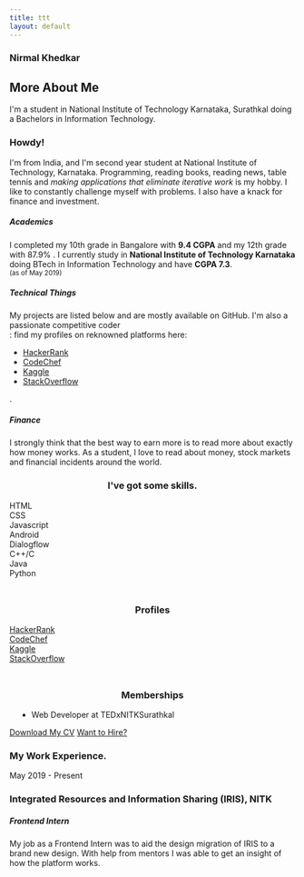 ```yaml
---
title: ttt
layout: default
---
```

<section id="about" class="s-about target-section">
    <div class="row narrow section-intro has-bottom-sep">
        <div class="col-full text-center">
            <h3>Nirmal Khedkar</h3>
            <h1>More About Me</h1>
            <p class="lead">I'm a student in National Institute of Technology Karnataka, Surathkal doing a Bachelors in Information Technology.</p>
        </div>
    </div>
    <div class="row about-content">
        <div class="col-six tab-full left">
            <h3>Howdy!</h3>
            <p>I'm from India, and I'm second year student at National Institute of Technology, Karnataka. Programming, reading books, reading news, table tennis and <em>making applications that eliminate iterative work</em> is my hobby. I like to constantly challenge myself with problems. I also have a knack for finance and investment.</p>
            <h5>Academics</h5>
            I completed my 10th grade in Bangalore with <strong>9.4 CGPA</strong> and my 12th grade with
            87.9% . I currently study in <b>National Institute of Technology Karnataka</b> doing BTech in Information Technology and have <strong>CGPA 7.3</strong>.
            <br>
            <small>(as of May 2019)</small>
            <h5>Technical Things</h5>
            My projects are listed below and are mostly available on GitHub. I'm also a passionate competitive coder
            <div id="smalldevice">
                : find my profiles on reknowned platforms here:
                <ul class="disc">
                    <li><a href="https://www.hackerrank.com/nirmalhk7">HackerRank</a></li>
                    <li><a href="https://www.codechef.com/users/nirmalhk7">CodeChef</a></li>
                    <li><a href="https://www.kaggle.com/nirmalhk7">Kaggle</a></li>
                    <li><a href="https://stackoverflow.com/users/10005612/nirmal-khedkar?tab=profile">StackOverflow</a></li>
                </ul>
            </div>.
            <h5>Finance</h5>
            I strongly think that the best way to earn more is to read more about exactly how money works. As a student, I love to read about money, stock markets and financial incidents around the world.
        </div>
        <div class="col-six tab-full right">
            <h3 style="text-align: center;">I've got some skills.</h3>
            <div class="row">
                <div class="col-four minicard minicard-box">
                    HTML
                </div>
                <div class="col-four minicard minicard-box">
                    CSS
                </div>
                <div class="col-four minicard minicard-box">
                    Javascript
                </div>
                <div class="col-four minicard minicard-box">
                    Android
                </div>
                <div class="col-four minicard minicard-box">
                    Dialogflow
                </div>
                <div class="col-four minicard minicard-box">
                    C++/C
                </div>
                <div class="col-four minicard minicard-box">
                    Java
                </div>
                <div class="col-four minicard minicard-box">
                    Python
                </div>
            </div>
            <br>
            <div id="profiles">
                <h3 style="text-align: center;margin-top: 1.8rem">Profiles</h3>
                <div class="row">
                    <a href="https://www.hackerrank.com/nirmalhk7">
                        <div class="col-four minicard minicard-box">
                            HackerRank
                        </div>
                    </a>
                    <a href="https://www.codechef.com/users/nirmalhk7">
                        <div class="col-four minicard minicard-box">
                            CodeChef
                        </div>
                    </a>
                    <a href="https://www.kaggle.com/nirmalhk7">
                        <div class="col-four minicard minicard-box">
                            Kaggle
                        </div>
                    </a>
                    <a href="https://stackoverflow.com/users/10005612/nirmal-khedkar?tab=profile">
                        <div class="col-four minicard minicard-box">
                            StackOverflow
                        </div>
                    </a>
                </div>
            </div>
            <br>
            <h3 style="text-align: center;margin-top: 1.8rem">Memberships</h3>
            <div class="row" style="margin-left:15px">
                <ul>
                    <li>Web Developer at TEDxNITKSurathkal</li>
                </ul>
            </div>
            <a href="#0" class="btn btn--primary full-width">Download My CV</a>
            <a href="#0" class="btn full-width">Want to Hire?</a>
        </div>
    </div> <!-- end about-content -->
    <div class="row about-content about-content--timeline">
        <div class="col-full text-center">
            <h3>My Work Experience.</h3>
        </div>
        <div class="col-six tab-full left">
            <div class="timeline">
                <div class="timeline__block">
                    <div class="timeline__bullet"></div>
                    <div class="timeline__header">
                        <p class="timeline__timeframe">May 2019 - Present</p>
                        <h3>Integrated Resources and Information Sharing (IRIS), NITK</h3>
                        <h5>Frontend Intern</h5>
                    </div>
                    <div class="timeline__desc">
                        <p>My job as a Frontend Intern was to aid the design migration of IRIS to a brand new design. With help from mentors I was able to get an insight of how the platform works.</p>
                    </div>
                </div> <!-- end timeline__block -->
            </div> <!-- end timeline -->
        </div> <!-- end left -->
        <div class="col-six tab-full right">
            <div class="timeline">
            </div> <!-- end timeline -->
        </div> <!-- end right -->
    </div> <!-- end about-content timeline -->
</section>